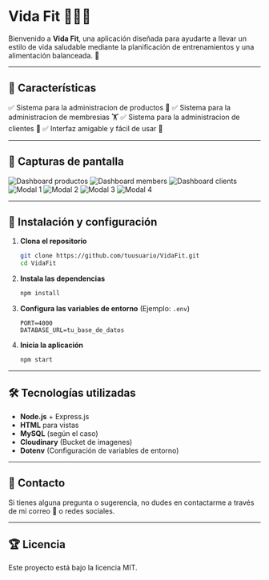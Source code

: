 # Vida Fit 🏋️‍♂️🥗

Bienvenido a **Vida Fit**, una aplicación diseñada para ayudarte a llevar un estilo de vida saludable mediante la planificación de entrenamientos y una alimentación balanceada. 🚀

---

## 📌 Características

✅ Sistema para la administracion de productos 🔐 ✅ Sistema para la administracion de membresias 🏋️ ✅ Sistema para la administracion de clientes 🥦 ✅ Interfaz amigable y fácil de usar 🎨

---

## 📸 Capturas de pantalla

![Dashboard productos](https://res.cloudinary.com/dohogoidz/image/upload/v1739765297/Captura_de_pantalla_2025-02-16_220059_zkxiuu.png)
![Dashboard members](https://res.cloudinary.com/dohogoidz/image/upload/v1739765297/Captura_de_pantalla_2025-02-16_220448_ic8lme.png)
![Dashboard clients](https://res.cloudinary.com/dohogoidz/image/upload/v1739765299/Captura_de_pantalla_2025-02-16_220718_rh934u.png)
![Modal 1](https://res.cloudinary.com/dohogoidz/image/upload/v1739765299/Captura_de_pantalla_2025-02-16_220628_ppurq9.png)
![Modal 2](https://res.cloudinary.com/dohogoidz/image/upload/v1739765299/Captura_de_pantalla_2025-02-16_220535_y3krd0.png)
![Modal 3](https://res.cloudinary.com/dohogoidz/image/upload/v1739765299/Captura_de_pantalla_2025-02-16_220654_rpty5h.png)
![Modal 4](https://res.cloudinary.com/dohogoidz/image/upload/v1739765299/Captura_de_pantalla_2025-02-16_220555_dqxewo.png)

---

## 🚀 Instalación y configuración

1. **Clona el repositorio**
   ```sh
   git clone https://github.com/tuusuario/VidaFit.git
   cd VidaFit
   ```
2. **Instala las dependencias**
   ```sh
   npm install
   ```
3. **Configura las variables de entorno** (Ejemplo: `.env`)
   ```env
   PORT=4000
   DATABASE_URL=tu_base_de_datos
   ```
4. **Inicia la aplicación**
   ```sh
   npm start
   ```

---

## 🛠️ Tecnologías utilizadas

- **Node.js** + Express.js
- **HTML** para vistas
- **MySQL** (según el caso)
- **Cloudinary** (Bucket de imagenes)
- **Dotenv** (Configuración de variables de entorno)

---

## 📩 Contacto

Si tienes alguna pregunta o sugerencia, no dudes en contactarme a través de mi correo 📧 o redes sociales.

---

## 🏆 Licencia

Este proyecto está bajo la licencia MIT.

